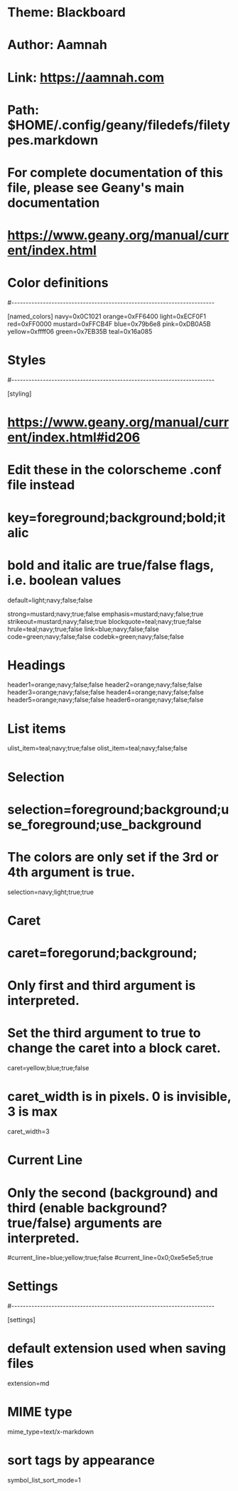 # Theme: Blackboard
# Author: Aamnah
# Link: https://aamnah.com
# Path: $HOME/.config/geany/filedefs/filetypes.markdown

# For complete documentation of this file, please see Geany's main documentation
# https://www.geany.org/manual/current/index.html

# Color definitions
#-----------------------------------------------------------------------

[named_colors]
navy=0x0C1021
orange=0xFF6400
light=0xECF0F1
red=0xFF0000
mustard=0xFFCB4F
blue=0x79b6e8
pink=0xDB0A5B
yellow=0xffff06
green=0x7EB35B
teal=0x16a085

# Styles
#-----------------------------------------------------------------------

[styling]
# https://www.geany.org/manual/current/index.html#id206

# Edit these in the colorscheme .conf file instead
# key=foreground;background;bold;italic
# bold and italic are true/false flags, i.e. boolean values
default=light;navy;false;false

strong=mustard;navy;true;false
emphasis=mustard;navy;false;true
strikeout=mustard;navy;false;true
blockquote=teal;navy;true;false
hrule=teal;navy;true;false
link=blue;navy;false;false
code=green;navy;false;false
codebk=green;navy;false;false

# Headings
header1=orange;navy;false;false
header2=orange;navy;false;false
header3=orange;navy;false;false
header4=orange;navy;false;false
header5=orange;navy;false;false
header6=orange;navy;false;false

# List items
ulist_item=teal;navy;true;false
olist_item=teal;navy;false;false

# Selection
# selection=foreground;background;use_foreground;use_background
# The colors are only set if the 3rd or 4th argument is true.
selection=navy;light;true;true

# Caret
# caret=foregorund;background;
# Only first and third argument is interpreted. 
# Set the third argument to true to change the caret into a block caret.
caret=yellow;blue;true;false
# caret_width is in pixels. 0 is invisible, 3 is max
caret_width=3 

# Current Line
# Only the second (background) and third (enable background? true/false) arguments are interpreted. 
#current_line=blue;yellow;true;false
#current_line=0x0;0xe5e5e5;true


# Settings
#-----------------------------------------------------------------------

[settings]
# default extension used when saving files
extension=md

# MIME type
mime_type=text/x-markdown

# sort tags by appearance
symbol_list_sort_mode=1

